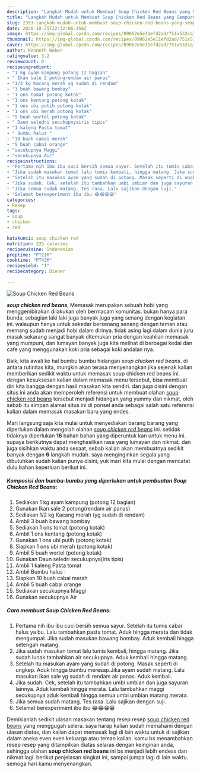 ```yaml
---
description: "Langkah Mudah untuk Membuat Soup Chicken Red Beans yang Sempurna"
title: "Langkah Mudah untuk Membuat Soup Chicken Red Beans yang Sempurna"
slug: 2393-langkah-mudah-untuk-membuat-soup-chicken-red-beans-yang-sempurna
date: 2020-10-25T22:32:06.456Z
image: https://img-global.cpcdn.com/recipes/89062e5e11efd2ad/751x532cq70/soup-chicken-red-beans-foto-resep-utama.jpg
thumbnail: https://img-global.cpcdn.com/recipes/89062e5e11efd2ad/751x532cq70/soup-chicken-red-beans-foto-resep-utama.jpg
cover: https://img-global.cpcdn.com/recipes/89062e5e11efd2ad/751x532cq70/soup-chicken-red-beans-foto-resep-utama.jpg
author: Kenneth Weber
ratingvalue: 3.2
reviewcount: 8
recipeingredient:
- "1 kg ayam kampung potong 12 bagian"
- " Ikan sale 2 potongrendam air panas"
- "1/2 kg Kacang merah yg sudah di rendam"
- "3 buah bawang bombay"
- "1 ons tomat potong kotak"
- "1 ons kentang potong kotak"
- "1 ons ubi putih potong kotak"
- "1 ons ubi merah potong kotak"
- "5 buah wortel potong kotak"
- " Daun seledri secukupnyairis tipis"
- "1 kaleng Pasta tomat"
- " Bumbu halus "
- "10 buah cabai merah"
- "5 buah cabai orange"
- "secukupnya Maggi"
- "secukupnya Air"
recipeinstructions:
- "Pertama nih ibu ibu cuci bersih semua sayur. Setelah itu tumis cabai halus ya bu. Lalu tambahkan pasta tomat. Aduk hingga merata dan tidak mengumpal. Jika sudah masukan bawang bombay. Aduk kembali hingga setengah matang."
- "Jika sudah masukan tomat lalu tumis kembali, hingga matang. Jika sudah lunak tambahkan air secukupnya. Aduk kembali hingga matang."
- "Setelah itu masukan ayam yang sudah di potong. Masak seperti di ungkep. Aduk hingga bumbu meresap.Jika ayam sudah matang. Lalu masukan ikan sale yg sudah di rendam air panas. Aduk kembali."
- "Jika sudah. Cek, setelah itu tambahkan umbi umbian dan juga sayuran lainnya. Aduk kembali hingga merata. Lalu tambahkan maggi secukupnya aduk kembali hingga semua umbi umbian matang merata."
- "Jika semua sudah matang. Tes rasa. Lalu sajikan dengan suji."
- "Selamat berexperiment ibu ibu 😂😂😁😁"
categories:
- Resep
tags:
- soup
- chicken
- red

katakunci: soup chicken red 
nutrition: 225 calories
recipecuisine: Indonesian
preptime: "PT21M"
cooktime: "PT43M"
recipeyield: "1"
recipecategory: Dinner

---
```



![Soup Chicken Red Beans](https://img-global.cpcdn.com/recipes/89062e5e11efd2ad/751x532cq70/soup-chicken-red-beans-foto-resep-utama.jpg)

<b><i>soup chicken red beans</i></b>, Memasak merupakan sebuah hobi yang menggembirakan dilakukan oleh bermacam komunitas. bukan hanya para bunda, sebagian laki laki juga banyak juga yang senang dengan kegiatan ini. walaupun hanya untuk sekedar bersenang senang dengan teman atau memang sudah menjadi hobi dalam dirinya. tidak asing lagi dalam dunia juru masak sekarang sangat banyak ditemukan pria dengan keahlian memasak yang mumpuni, dan lumayan banyak juga kita melihat di berbagai kedai dan cafe yang menggunakan koki pria sebagai koki andalan nya.



Baik, kita awali ke hal bumbu bumbu hidangan <i>soup chicken red beans</i>. di antara rutinitas kita, mungkin akan terasa menyenangkan jika sejenak kalian memberikan sedikit waktu untuk memasak soup chicken red beans ini. dengan kesuksesan kalian dalam memasak menu tersebut, bisa membuat diri kita bangga dengan hasil masakan kita sendiri. dan juga disini dengan situs ini anda akan memperoleh referensi untuk membuat olahan <u>soup chicken red beans</u> tersebut menjadi hidangan yang yummy dan nikmat, oleh sebab itu simpan alamat situs ini di ponsel anda sebagai salah satu referensi kalian dalam memasak masakan baru yang endes.


Mari langsung saja kita mulai untuk menyediakan barang barang yang diperlukan dalam mengolah olahan <u><i>soup chicken red beans</i></u> ini. setidak tidaknya diperlukan <b>16</b> bahan bahan yang diperuntuk kan untuk menu ini. supaya berikutnya dapat menghasilkan rasa yang lumayan dan nikmat. dan juga sisihkan waktu anda sesaat, sebab kalian akan membuatnya sedikit banyak dengan <b>6</b> langkah mudah. saya menginginkan segala yang dibutuhkan sudah kalian punya disini, yuk mari kita mulai dengan mencatat dulu bahan keperluan berikut ini.

<!--inarticleads1-->

##### Komposisi dan bumbu-bumbu yang diperlukan untuk pembuatan Soup Chicken Red Beans:

1. Sediakan 1 kg ayam kampung (potong 12 bagian)
1. Gunakan  Ikan sale 2 potong(rendam air panas)
1. Sediakan 1/2 kg Kacang merah (yg sudah di rendam)
1. Ambil 3 buah bawang bombay
1. Sediakan 1 ons tomat (potong kotak)
1. Ambil 1 ons kentang (potong kotak)
1. Gunakan 1 ons ubi putih (potong kotak)
1. Siapkan 1 ons ubi merah (potong kotak)
1. Ambil 5 buah wortel (potong kotak)
1. Gunakan  Daun seledri secukupnya(iris tipis)
1. Ambil 1 kaleng Pasta tomat
1. Ambil  Bumbu halus :
1. Siapkan 10 buah cabai merah
1. Ambil 5 buah cabai orange
1. Sediakan secukupnya Maggi
1. Gunakan secukupnya Air




<!--inarticleads2-->

##### Cara membuat Soup Chicken Red Beans:

1. Pertama nih ibu ibu cuci bersih semua sayur. Setelah itu tumis cabai halus ya bu. Lalu tambahkan pasta tomat. Aduk hingga merata dan tidak mengumpal. Jika sudah masukan bawang bombay. Aduk kembali hingga setengah matang.
1. Jika sudah masukan tomat lalu tumis kembali, hingga matang. Jika sudah lunak tambahkan air secukupnya. Aduk kembali hingga matang.
1. Setelah itu masukan ayam yang sudah di potong. Masak seperti di ungkep. Aduk hingga bumbu meresap.Jika ayam sudah matang. Lalu masukan ikan sale yg sudah di rendam air panas. Aduk kembali.
1. Jika sudah. Cek, setelah itu tambahkan umbi umbian dan juga sayuran lainnya. Aduk kembali hingga merata. Lalu tambahkan maggi secukupnya aduk kembali hingga semua umbi umbian matang merata.
1. Jika semua sudah matang. Tes rasa. Lalu sajikan dengan suji.
1. Selamat berexperiment ibu ibu 😂😂😁😁




Demikianlah sedikit ulasan masakan tentang resep resep <u>soup chicken red beans</u> yang menggugah selera. saya harap kalian sudah memahami dengan ulasan diatas, dan kalian dapat memasak lagi di lain waktu untuk di sajikan dalam aneka even even keluarga atau teman kalian. kamu bs menambahkan resep resep yang ditampilkan diatas selaras dengan keinginan anda, sehingga olahan <b>soup chicken red beans</b> ini bs menjadi lebih endess dan nikmat lagi. berikut penjelasan singkat ini, sampai jumpa lagi di lain waktu. semoga hari kamu menyenangkan.

